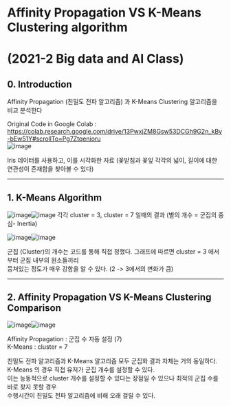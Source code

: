 # Affinity Propagation VS K-Means Clustering algorithm
# (2021-2 Big data and AI Class)

## 0. Introduction

Affinity Propagation (친밀도 전파 알고리즘) 과 K-Means Clustering 알고리즘을 비교 분석한다

Original Code in Google Colab : https://colab.research.google.com/drive/13PwxjZM8Gsw53DCGh9G2n_kBy-bEw51Y#scrollTo=Pg7Ztqenioru    
![image](https://user-images.githubusercontent.com/82162578/173171540-d811f90a-3f68-4249-b8b3-777ffcec41f1.png)

Iris 데이터를 사용하고, 이를 시각화한 자료 (꽃받침과 꽃잎 각각의 넓이, 길이에 대한 연관성이 존재함을 찾아볼 수 있다)

---

## 1. K-Means Algorithm
![image](https://user-images.githubusercontent.com/82162578/173171558-25cc8045-50c3-4452-b4d7-bc2165a44a77.png)![image](https://user-images.githubusercontent.com/82162578/173171552-32dd150b-a8cc-4ac8-84bf-9acd0b84d6fc.png)
각각 cluster = 3, cluster = 7 일때의 결과 (별의 개수 = 군집의 중심- Inertia)

![image](https://user-images.githubusercontent.com/82162578/173171707-926c0fdd-8100-45e8-bff9-88ad02cfd04e.png)![image](https://user-images.githubusercontent.com/82162578/173171711-a011f56f-0f95-4918-8f5e-c5a6ebef497e.png)

군집 (Cluster)의 개수는 코드를 통해 직접 정했다. 그래프에 따르면 cluster = 3 에서부터 군집 내부의 원소들끼리   
뭉쳐있는 정도가 매우 강함을 알 수 있다. (2 -> 3에서의 변화가 큼)

---

## 2. Affinity Propagation VS K-Means Clustering Comparison
![image](https://user-images.githubusercontent.com/82162578/173171808-e5de49d7-c2a9-46e3-b249-b4cc60529a51.png)![image](https://user-images.githubusercontent.com/82162578/173171811-80c7c84b-2acc-4dbc-aa56-307c8b44b58e.png)

Affinity Propagation : 군집 수 자동 설정 (7)   
K-Means : cluster = 7

친밀도 전파 알고리즘과 K-Means 알고리즘 모두 군집화 결과 자체는 거의 동일하다.     
K-Means 의 경우 직접 유저가 군집 개수를 설정할 수 있다.    
이는 능동적으로 cluster 개수를 설정할 수 있다는 장점일 수 있으나 최적의 군집 수를 바로 찾지 못할 경우    
수행시간이 친밀도 전파 알고리즘에 비해 오래 걸릴 수 있다.
